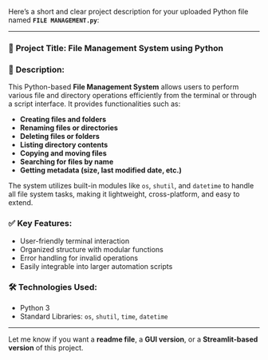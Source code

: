 Here’s a short and clear project description for your uploaded Python file named **`FILE MANAGEMENT.py`**:

---

### 🔹 **Project Title:** File Management System using Python

### 📄 **Description:**

This Python-based **File Management System** allows users to perform various file and directory operations efficiently from the terminal or through a script interface. It provides functionalities such as:

* **Creating files and folders**
* **Renaming files or directories**
* **Deleting files or folders**
* **Listing directory contents**
* **Copying and moving files**
* **Searching for files by name**
* **Getting metadata (size, last modified date, etc.)**

The system utilizes built-in modules like `os`, `shutil`, and `datetime` to handle all file system tasks, making it lightweight, cross-platform, and easy to extend.

### ✅ **Key Features:**

* User-friendly terminal interaction
* Organized structure with modular functions
* Error handling for invalid operations
* Easily integrable into larger automation scripts

### 🛠️ **Technologies Used:**

* Python 3
* Standard Libraries: `os`, `shutil`, `time`, `datetime`

---

Let me know if you want a **readme file**, a **GUI version**, or a **Streamlit-based version** of this project.
